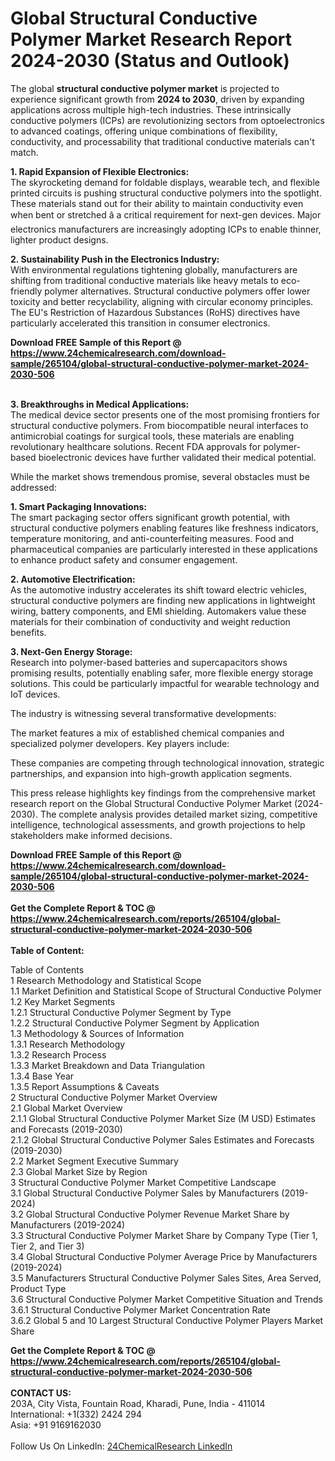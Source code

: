 <h1>Global Structural Conductive Polymer Market Research Report 2024-2030 (Status and Outlook)</h1><p>The global <strong>structural conductive polymer market</strong> is projected to experience significant growth from <strong>2024 to 2030</strong>, driven by expanding applications across multiple high-tech industries. These intrinsically conductive polymers (ICPs) are revolutionizing sectors from optoelectronics to advanced coatings, offering unique combinations of flexibility, conductivity, and processability that traditional conductive materials can't match.</p><p><strong>1. Rapid Expansion of Flexible Electronics:</strong><br>
The skyrocketing demand for foldable displays, wearable tech, and flexible printed circuits is pushing structural conductive polymers into the spotlight. These materials stand out for their ability to maintain conductivity even when bent or stretched â a critical requirement for next-gen devices. Major electronics manufacturers are increasingly adopting ICPs to enable thinner, lighter product designs.</p><p><strong>2. Sustainability Push in the Electronics Industry:</strong><br>
With environmental regulations tightening globally, manufacturers are shifting from traditional conductive materials like heavy metals to eco-friendly polymer alternatives. Structural conductive polymers offer lower toxicity and better recyclability, aligning with circular economy principles. The EU's Restriction of Hazardous Substances (RoHS) directives have particularly accelerated this transition in consumer electronics.</p><div><b>Download FREE Sample of this Report @ 
            <a href="https://www.24chemicalresearch.com/download-sample/265104/global-structural-conductive-polymer-market-2024-2030-506">
            https://www.24chemicalresearch.com/download-sample/265104/global-structural-conductive-polymer-market-2024-2030-506</a></b></div><br><p><strong>3. Breakthroughs in Medical Applications:</strong><br>
The medical device sector presents one of the most promising frontiers for structural conductive polymers. From biocompatible neural interfaces to antimicrobial coatings for surgical tools, these materials are enabling revolutionary healthcare solutions. Recent FDA approvals for polymer-based bioelectronic devices have further validated their medical potential.</p><p>While the market shows tremendous promise, several obstacles must be addressed:</p><p><strong>1. Smart Packaging Innovations:</strong><br>
The smart packaging sector offers significant growth potential, with structural conductive polymers enabling features like freshness indicators, temperature monitoring, and anti-counterfeiting measures. Food and pharmaceutical companies are particularly interested in these applications to enhance product safety and consumer engagement.</p><p><strong>2. Automotive Electrification:</strong><br>
As the automotive industry accelerates its shift toward electric vehicles, structural conductive polymers are finding new applications in lightweight wiring, battery components, and EMI shielding. Automakers value these materials for their combination of conductivity and weight reduction benefits.</p><p><strong>3. Next-Gen Energy Storage:</strong><br>
Research into polymer-based batteries and supercapacitors shows promising results, potentially enabling safer, more flexible energy storage solutions. This could be particularly impactful for wearable technology and IoT devices.</p><p>The industry is witnessing several transformative developments:</p><p>The market features a mix of established chemical companies and specialized polymer developers. Key players include:</p><p>These companies are competing through technological innovation, strategic partnerships, and expansion into high-growth application segments.</p><p>This press release highlights key findings from the comprehensive market research report on the Global Structural Conductive Polymer Market (2024-2030). The complete analysis provides detailed market sizing, competitive intelligence, technological assessments, and growth projections to help stakeholders make informed decisions.</p><div><b>Download FREE Sample of this Report @ 
            <a href="https://www.24chemicalresearch.com/download-sample/265104/global-structural-conductive-polymer-market-2024-2030-506">
            https://www.24chemicalresearch.com/download-sample/265104/global-structural-conductive-polymer-market-2024-2030-506</a></b></div><br><div><b>Get the Complete Report & TOC @ 
            <a href="https://www.24chemicalresearch.com/reports/265104/global-structural-conductive-polymer-market-2024-2030-506">
            https://www.24chemicalresearch.com/reports/265104/global-structural-conductive-polymer-market-2024-2030-506</a></b></div><br>
            <b>Table of Content:</b><p>Table of Contents<br />
1 Research Methodology and Statistical Scope<br />
1.1 Market Definition and Statistical Scope of Structural Conductive Polymer<br />
1.2 Key Market Segments<br />
1.2.1 Structural Conductive Polymer Segment by Type<br />
1.2.2 Structural Conductive Polymer Segment by Application<br />
1.3 Methodology & Sources of Information<br />
1.3.1 Research Methodology<br />
1.3.2 Research Process<br />
1.3.3 Market Breakdown and Data Triangulation<br />
1.3.4 Base Year<br />
1.3.5 Report Assumptions & Caveats<br />
2 Structural Conductive Polymer Market Overview<br />
2.1 Global Market Overview<br />
2.1.1 Global Structural Conductive Polymer Market Size (M USD) Estimates and Forecasts (2019-2030)<br />
2.1.2 Global Structural Conductive Polymer Sales Estimates and Forecasts (2019-2030)<br />
2.2 Market Segment Executive Summary<br />
2.3 Global Market Size by Region<br />
3 Structural Conductive Polymer Market Competitive Landscape<br />
3.1 Global Structural Conductive Polymer Sales by Manufacturers (2019-2024)<br />
3.2 Global Structural Conductive Polymer Revenue Market Share by Manufacturers (2019-2024)<br />
3.3 Structural Conductive Polymer Market Share by Company Type (Tier 1, Tier 2, and Tier 3)<br />
3.4 Global Structural Conductive Polymer Average Price by Manufacturers (2019-2024)<br />
3.5 Manufacturers Structural Conductive Polymer Sales Sites, Area Served, Product Type<br />
3.6 Structural Conductive Polymer Market Competitive Situation and Trends<br />
3.6.1 Structural Conductive Polymer Market Concentration Rate<br />
3.6.2 Global 5 and 10 Largest Structural Conductive Polymer Players Market Share </p><div><b>Get the Complete Report & TOC @ 
            <a href="https://www.24chemicalresearch.com/reports/265104/global-structural-conductive-polymer-market-2024-2030-506">
            https://www.24chemicalresearch.com/reports/265104/global-structural-conductive-polymer-market-2024-2030-506</a></b></div><br><b>CONTACT US:</b><br>
            203A, City Vista, Fountain Road, Kharadi, Pune, India - 411014<br>
            International: +1(332) 2424 294<br>
            Asia: +91 9169162030 <br><br>
            Follow Us On LinkedIn: <a href="https://www.linkedin.com/company/24chemicalresearch/">24ChemicalResearch LinkedIn</a>